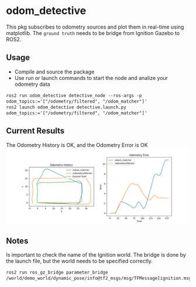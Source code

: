 # odom_detective

This pkg subscribes to odometry sources and plot them in real-time using matplotlib. The `ground truth` needs to be bridge from Ignition Gazebo to ROS2.

## Usage
- Compile and source the package
- Use run or launch commands to start the node and analize your odometry data
```
ros2 run odom_detective detective_node --ros-args -p odom_topics:='["/odometry/filtered", "/odom_matcher"]'
ros2 launch odom_detective detective.launch.py odom_topics:='["/odometry/filtered", "/odom_matcher"]'
```

## Current Results

The Odometry History is OK, and the Odometry Error is OK
![alt text](pictures/odom_detective.png)

## Notes
Is important to check the name of the Ignition world. The bridge is done by the launch file, but the world needs to be specified correctly.
```
ros2 run ros_gz_bridge parameter_bridge /world/demo_world/dynamic_pose/info@tf2_msgs/msg/TFMessage[ignition.msgs.Pose_V
```